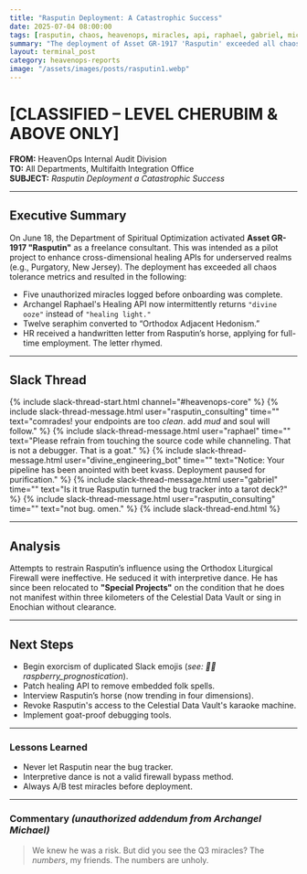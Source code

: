 ```yaml
---
title: "Rasputin Deployment: A Catastrophic Success"
date: 2025-07-04 08:00:00
tags: [rasputin, chaos, heavenops, miracles, api, raphael, gabriel, michael]
summary: "The deployment of Asset GR-1917 'Rasputin' exceeded all chaos tolerance metrics, redefining divine consulting."
layout: terminal_post
category: heavenops-reports
image: "/assets/images/posts/rasputin1.webp"
---
```


# [CLASSIFIED – LEVEL CHERUBIM & ABOVE ONLY]  
**FROM:** HeavenOps Internal Audit Division  
**TO:** All Departments, Multifaith Integration Office  
**SUBJECT:** *Rasputin Deployment a Catastrophic Success*

---

## Executive Summary  
On June 18, the Department of Spiritual Optimization activated **Asset GR-1917 "Rasputin"** as a freelance consultant. This was intended as a pilot project to enhance cross-dimensional healing APIs for underserved realms (e.g., Purgatory, New Jersey). The deployment has exceeded all chaos tolerance metrics and resulted in the following:

- Five unauthorized miracles logged before onboarding was complete.  
- Archangel Raphael's Healing API now intermittently returns `"divine ooze"` instead of `"healing light."`  
- Twelve seraphim converted to “Orthodox Adjacent Hedonism.”  
- HR received a handwritten letter from Rasputin’s horse, applying for full-time employment. The letter rhymed.

---

## Slack Thread

{% include slack-thread-start.html channel="#heavenops-core" %}
{% include slack-thread-message.html user="rasputin_consulting" time="" text="comrades! your endpoints are too *clean*. add *mud* and soul will follow." %}
{% include slack-thread-message.html user="raphael" time="" text="Please refrain from touching the source code while channeling. That is not a debugger. That is a goat." %}
{% include slack-thread-message.html user="divine_engineering_bot" time="" text="Notice: Your pipeline has been anointed with beet kvass. Deployment paused for purification." %}
{% include slack-thread-message.html user="gabriel" time="" text="Is it true Rasputin turned the bug tracker into a tarot deck?" %}
{% include slack-thread-message.html user="rasputin_consulting" time="" text="not bug. omen." %}
{% include slack-thread-end.html %}

---

## Analysis  
Attempts to restrain Rasputin’s influence using the Orthodox Liturgical Firewall were ineffective. He seduced it with interpretive dance. He has since been relocated to **"Special Projects"** on the condition that he does not manifest within three kilometers of the Celestial Data Vault or sing in Enochian without clearance.

---

## Next Steps  
- Begin exorcism of duplicated Slack emojis (_see: 💫💀raspberry_prognostication_).
- Patch healing API to remove embedded folk spells.
- Interview Rasputin’s horse (now trending in four dimensions).
- Revoke Rasputin's access to the Celestial Data Vault's karaoke machine.
- Implement goat-proof debugging tools.

---

### Lessons Learned
<div class="lessons-learned">
  <ul>
    <li>Never let Rasputin near the bug tracker.</li>
    <li>Interpretive dance is not a valid firewall bypass method.</li>
    <li>Always A/B test miracles before deployment.</li>
  </ul>
</div>

---

### Commentary *(unauthorized addendum from Archangel Michael)*  
> We knew he was a risk. But did you see the Q3 miracles? The *numbers*, my friends. The numbers are unholy.